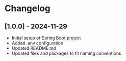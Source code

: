 # Changelog

## [1.0.0] - 2024-11-29
- Initial setup of Spring Boot project
- Added .env configuration
- Updated README.md
- Updated files and packages to fit naming conventions